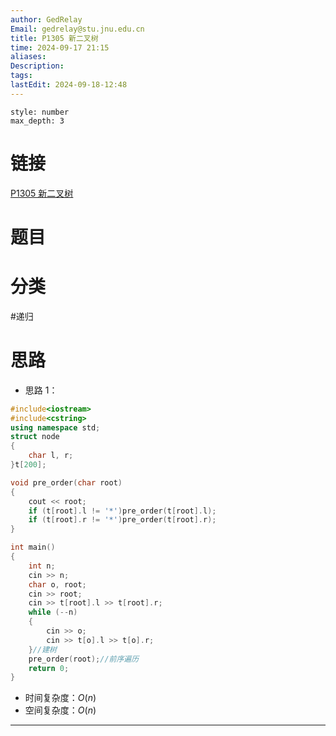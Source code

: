 ```yaml
---
author: GedRelay
Email: gedrelay@stu.jnu.edu.cn
title: P1305 新二叉树
time: 2024-09-17 21:15
aliases: 
Description: 
tags: 
lastEdit: 2024-09-18-12:48
---
```


```toc
style: number
max_depth: 3
```

# 链接
[P1305 新二叉树](https://www.luogu.com.cn/problem/P1305) 

# 题目


# 分类
#递归 

# 思路
- 思路 1：


```cpp
#include<iostream>
#include<cstring>
using namespace std;
struct node
{
	char l, r;
}t[200];

void pre_order(char root)
{
	cout << root;
	if (t[root].l != '*')pre_order(t[root].l);
	if (t[root].r != '*')pre_order(t[root].r);
}

int main()
{
	int n;
	cin >> n;
	char o, root;
	cin >> root;
	cin >> t[root].l >> t[root].r;
	while (--n)
	{
		cin >> o;
		cin >> t[o].l >> t[o].r;
	}//建树
	pre_order(root);//前序遍历
	return 0;
}
```


- 时间复杂度：${O\left( n \right)  }$ 
- 空间复杂度：${O\left( n \right)  }$ 


---


